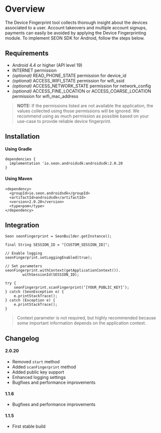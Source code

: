 # Overview

The Device Fingerprint tool collects thorough insight about the devices associated to a user. Account takeovers and multiple account signups, payments can easily be avoided by applying the Device Fingerprinting module. To implement SEON SDK for Android, follow the steps below.

## Requirements
- Android 4.4 or higher (API level 19)
- INTERNET permission
- _(optional)_ READ_PHONE_STATE permission for device_id
- _(optional)_ ACCESS_WIFI_STATE permission for wifi_ssid
- _(optional)_ ACCESS_NETWORK_STATE permission for network_config
- _(optional)_ ACCESS_FINE_LOCATION or ACCESS_COARSE_LOCATION permission for wifi_mac_address

> __NOTE:__ If the permissions listed are not available the application, the values collected using those permissions will be ignored. We recommend using as much permission as possible based on your use-case to provide reliable device fingerprint.

## Installation

#### Using Gradle

```
dependencies {
  implementation 'io.seon.androidsdk:androidsdk:2.0.20
}
```

#### Using Maven

```
<dependency>
  <groupId>io.seon.androidsdk</groupId>
  <artifactId>androidsdk</artifactId>
  <version>2.0.20</version>
  <type>pom</type>
</dependency>
```

## Integration

```
Seon seonFingerprint = SeonBuilder.getInstance();

final String SESSION_ID = "[CUSTOM_SESSION_ID]";

// Enable logging
seonFingerprint.setLoggingEnabled(true);

// Set parameters
seonFingerprint.withContext(getApplicationContext()).
        withSessionId(SESSION_ID);

try {
    seonFingerprint.scanFingerprint(‘[YOUR_PUBLIC_KEY]’);
} catch (SeonException e) {
    e.printStackTrace();
} catch (Exception e) {
    e.printStackTrace();
}
```

> Context parameter is not required, but highly recommended because some important information depends on the application context.

## Changelog

#### 2.0.20
- Removed `start` method
- Added `scanFingerprint` method
- Added public key support
- Enhanced logging settings
- Bugfixes and performance improvements

#### 1.1.6
- Bugfixes and performance improvements

#### 1.1.5
- First stable build

